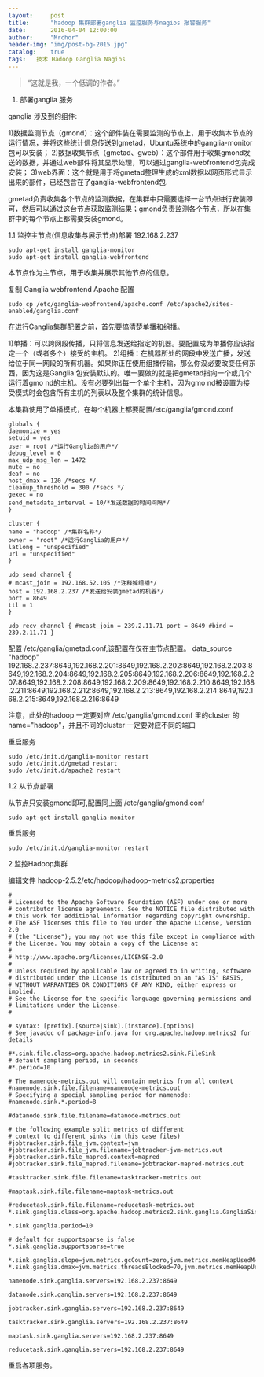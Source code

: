```yaml
---
layout:     post
title:      "hadoop 集群部署ganglia 监控服务与nagios 报警服务"
date:       2016-04-04 12:00:00
author:     "Mrchor"
header-img: "img/post-bg-2015.jpg"
catalog:	true
tags:	技术 Hadoop Ganglia Nagios
---
```


> “这就是我，一个低调的作者。”



1. 部署ganglia 服务
 
ganglia 涉及到的组件:
 
1)数据监测节点（gmond）：这个部件装在需要监测的节点上，用于收集本节点的运行情况，并将这些统计信息传送到gmetad，Ubuntu系统中的ganglia-monitor包可以安装；
2)数据收集节点（gmetad、gweb）：这个部件用于收集gmond发送的数据，并通过web部件将其显示处理，可以通过ganglia-webfrontend包完成安装；
3)web界面：这个就是用于将gmetad整理生成的xml数据以网页形式显示出来的部件，已经包含在了ganglia-webfrontend包.

gmetad负责收集各个节点的监测数据，在集群中只需要选择一台节点进行安装即可，然后可以通过这台节点获取监测结果；gmond负责监测各个节点，所以在集群中的每个节点上都需要安装gmond。

1.1 监控主节点(信息收集与展示节点)部署 192.168.2.237

	sudo apt-get install ganglia-monitor
	sudo apt-get install ganglia-webfrontend
	
本节点作为主节点，用于收集并展示其他节点的信息。
 
复制 Ganglia webfrontend Apache 配置

	sudo cp /etc/ganglia-webfrontend/apache.conf /etc/apache2/sites-enabled/ganglia.conf

在进行Ganglia集群配置之前，首先要搞清楚单播和组播。

1)单播：可以跨网段传播，只将信息发送给指定的机器。要配置成为单播你应该指定一个（或者多个）接受的主机。
2)组播：在机器所处的网段中发送广播，发送给位于同一网段的所有机器。如果你正在使用组播传输，那么你没必要改变任何东西，因为这是Ganglia 包安装默认的。唯一要做的就是把gmetad指向一个或几个运行着gmo nd的主机。没有必要列出每一个单个主机，因为gmo nd被设置为接受模式时会包含所有主机的列表以及整个集群的统计信息。

本集群使用了单播模式，在每个机器上都要配置/etc/ganglia/gmond.conf  

	globals {
	daemonize = yes
	setuid = yes
	user = root /*运行Ganglia的用户*/
	debug_level = 0
	max_udp_msg_len = 1472
	mute = no
	deaf = no
	host_dmax = 120 /*secs */
	cleanup_threshold = 300 /*secs */
	gexec = no
	send_metadata_interval = 10/*发送数据的时间间隔*/
	}

	cluster {
	name = "hadoop" /*集群名称*/
	owner = "root" /*运行Ganglia的用户*/
	latlong = "unspecified"
	url = "unspecified"
	}

	udp_send_channel {
	# mcast_join = 192.168.52.105 /*注释掉组播*/
	host = 192.168.2.237 /*发送给安装gmetad的机器*/
	port = 8649
	ttl = 1
	}

	udp_recv_channel { #mcast_join = 239.2.11.71 port = 8649 #bind = 239.2.11.71 }
	
配置 /etc/ganglia/gmetad.conf,该配置在仅在主节点配置。
data_source "hadoop" 192.168.2.237:8649,192.168.2.201:8649,192.168.2.202:8649,192.168.2.203:8649,192.168.2.204:8649,192.168.2.205:8649,192.168.2.206:8649,192.168.2.207:8649,192.168.2.208:8649,192.168.2.209:8649,192.168.2.210:8649,192.168.2.211:8649,192.168.2.212:8649,192.168.2.213:8649,192.168.2.214:8649,192.168.2.215:8649,192.168.2.216:8649
 
注意，此处的hadoop 一定要对应 /etc/ganglia/gmond.conf 里的cluster 的name="hadoop"，并且不同的cluster 一定要对应不同的端口

重启服务

	sudo /etc/init.d/ganglia-monitor restart
	sudo /etc/init.d/gmetad restart
	sudo /etc/init.d/apache2 restart
	
1.2 从节点部署

从节点只安装gmond即可,配置同上面 /etc/ganglia/gmond.conf  

	sudo apt-get install ganglia-monitor
	
重启服务
 
	sudo /etc/init.d/ganglia-monitor restart
	
2 监控Hadoop集群
 
编辑文件 hadoop-2.5.2/etc/hadoop/hadoop-metrics2.properties

	#
	# Licensed to the Apache Software Foundation (ASF) under one or more
	# contributor license agreements. See the NOTICE file distributed with
	# this work for additional information regarding copyright ownership.
	# The ASF licenses this file to You under the Apache License, Version 2.0
	# (the "License"); you may not use this file except in compliance with
	# the License. You may obtain a copy of the License at
	#
	# http://www.apache.org/licenses/LICENSE-2.0
	#
	# Unless required by applicable law or agreed to in writing, software
	# distributed under the License is distributed on an "AS IS" BASIS,
	# WITHOUT WARRANTIES OR CONDITIONS OF ANY KIND, either express or implied.
	# See the License for the specific language governing permissions and
	# limitations under the License.
	#

	# syntax: [prefix].[source|sink].[instance].[options]
	# See javadoc of package-info.java for org.apache.hadoop.metrics2 for details

	#*.sink.file.class=org.apache.hadoop.metrics2.sink.FileSink
	# default sampling period, in seconds
	#*.period=10

	# The namenode-metrics.out will contain metrics from all context
	#namenode.sink.file.filename=namenode-metrics.out
	# Specifying a special sampling period for namenode:
	#namenode.sink.*.period=8

	#datanode.sink.file.filename=datanode-metrics.out

	# the following example split metrics of different
	# context to different sinks (in this case files)
	#jobtracker.sink.file_jvm.context=jvm
	#jobtracker.sink.file_jvm.filename=jobtracker-jvm-metrics.out
	#jobtracker.sink.file_mapred.context=mapred
	#jobtracker.sink.file_mapred.filename=jobtracker-mapred-metrics.out

	#tasktracker.sink.file.filename=tasktracker-metrics.out

	#maptask.sink.file.filename=maptask-metrics.out

	#reducetask.sink.file.filename=reducetask-metrics.out
	*.sink.ganglia.class=org.apache.hadoop.metrics2.sink.ganglia.GangliaSink31

	*.sink.ganglia.period=10

	# default for supportsparse is false
	*.sink.ganglia.supportsparse=true

	*.sink.ganglia.slope=jvm.metrics.gcCount=zero,jvm.metrics.memHeapUsedM=both
	*.sink.ganglia.dmax=jvm.metrics.threadsBlocked=70,jvm.metrics.memHeapUsedM=40

	namenode.sink.ganglia.servers=192.168.2.237:8649

	datanode.sink.ganglia.servers=192.168.2.237:8649

	jobtracker.sink.ganglia.servers=192.168.2.237:8649

	tasktracker.sink.ganglia.servers=192.168.2.237:8649

	maptask.sink.ganglia.servers=192.168.2.237:8649

	reducetask.sink.ganglia.servers=192.168.2.237:8649
	
重启各项服务。